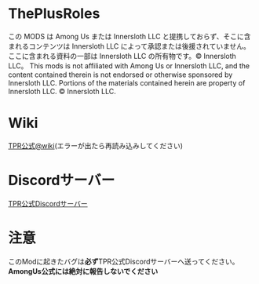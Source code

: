 # ThePlusRoles
この MODS は Among Us または Innersloth LLC と提携しておらず、そこに含まれるコンテンツは Innersloth LLC によって承認または後援されていません。ここに含まれる資料の一部は Innersloth LLC の所有物です。© Innersloth LLC。
This mods is not affiliated with Among Us or Innersloth LLC, and the content contained therein is not endorsed or otherwise sponsored by Innersloth LLC. Portions of the materials contained herein are property of Innersloth LLC. © Innersloth LLC.
# Wiki
[TPR公式@wiki](https://w.atwiki.jp/theplusroles/)(エラーが出たら再読み込みしてください)
# Discordサーバー
[TPR公式Discordサーバー](https://discord.gg/QBFYYuPDWq)
# 注意
このModに起きたバグは**必ず**TPR公式Discordサーバーへ送ってください。
**AmongUs公式には絶対に報告しないでください**

